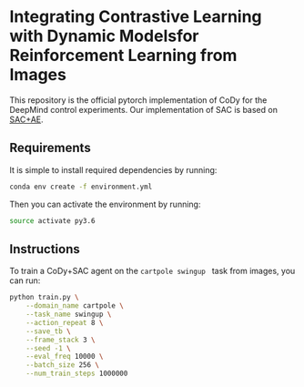 # Integrating Contrastive Learning with Dynamic Modelsfor Reinforcement Learning from Images   

This repository is the official pytorch implementation of CoDy for the DeepMind control experiments. Our implementation of SAC is based on [SAC+AE](https://github.com/denisyarats/pytorch_sac_ae).   

## Requirements  
It is simple to install required dependencies by running:  
```sh
conda env create -f environment.yml  
```
Then you can activate the environment by running:  
```sh
source activate py3.6  
```
## Instructions
To train a CoDy+SAC agent on the ```cartpole swingup ``` task from images, you can run:
```sh
python train.py \
    --domain_name cartpole \
    --task_name swingup \
    --action_repeat 8 \
    --save_tb \
    --frame_stack 3 \
    --seed -1 \
    --eval_freq 10000 \
    --batch_size 256 \
    --num_train_steps 1000000 
```
